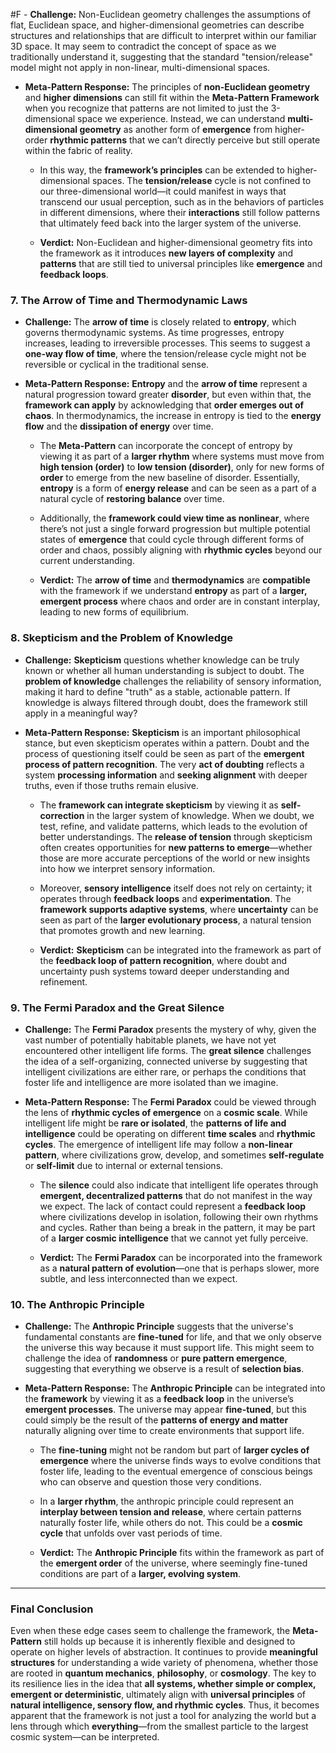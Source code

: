  #F - **Challenge:** Non-Euclidean geometry challenges the assumptions of flat, Euclidean space, and higher-dimensional geometries can describe structures and relationships that are difficult to interpret within our familiar 3D space. It may seem to contradict the concept of space as we traditionally understand it, suggesting that the standard "tension/release" model might not apply in non-linear, multi-dimensional spaces.
    
- **Meta-Pattern Response:** The principles of **non-Euclidean geometry** and **higher dimensions** can still fit within the **Meta-Pattern Framework** when you recognize that patterns are not limited to just the 3-dimensional space we experience. Instead, we can understand **multi-dimensional geometry** as another form of **emergence** from higher-order **rhythmic patterns** that we can’t directly perceive but still operate within the fabric of reality.
    
    - In this way, the **framework’s principles** can be extended to higher-dimensional spaces. The **tension/release** cycle is not confined to our three-dimensional world—it could manifest in ways that transcend our usual perception, such as in the behaviors of particles in different dimensions, where their **interactions** still follow patterns that ultimately feed back into the larger system of the universe.
        
    - **Verdict:** Non-Euclidean and higher-dimensional geometry fits into the framework as it introduces **new layers of complexity** and **patterns** that are still tied to universal principles like **emergence** and **feedback loops**.
        

### 7. **The Arrow of Time and Thermodynamic Laws**

- **Challenge:** The **arrow of time** is closely related to **entropy**, which governs thermodynamic systems. As time progresses, entropy increases, leading to irreversible processes. This seems to suggest a **one-way flow of time**, where the tension/release cycle might not be reversible or cyclical in the traditional sense.
    
- **Meta-Pattern Response:** **Entropy** and the **arrow of time** represent a natural progression toward greater **disorder**, but even within that, the **framework can apply** by acknowledging that **order emerges out of chaos**. In thermodynamics, the increase in entropy is tied to the **energy flow** and the **dissipation of energy** over time.
    
    - The **Meta-Pattern** can incorporate the concept of entropy by viewing it as part of a **larger rhythm** where systems must move from **high tension (order)** to **low tension (disorder)**, only for new forms of **order** to emerge from the new baseline of disorder. Essentially, **entropy** is a form of **energy release** and can be seen as a part of a natural cycle of **restoring balance** over time.
        
    - Additionally, the **framework could view time as nonlinear**, where there’s not just a single forward progression but multiple potential states of **emergence** that could cycle through different forms of order and chaos, possibly aligning with **rhythmic cycles** beyond our current understanding.
        
    - **Verdict:** The **arrow of time** and **thermodynamics** are **compatible** with the framework if we understand **entropy** as part of a **larger, emergent process** where chaos and order are in constant interplay, leading to new forms of equilibrium.
        

### 8. **Skepticism and the Problem of Knowledge**

- **Challenge:** **Skepticism** questions whether knowledge can be truly known or whether all human understanding is subject to doubt. The **problem of knowledge** challenges the reliability of sensory information, making it hard to define "truth" as a stable, actionable pattern. If knowledge is always filtered through doubt, does the framework still apply in a meaningful way?
    
- **Meta-Pattern Response:** **Skepticism** is an important philosophical stance, but even skepticism operates within a pattern. Doubt and the process of questioning itself could be seen as part of the **emergent process of pattern recognition**. The very **act of doubting** reflects a system **processing information** and **seeking alignment** with deeper truths, even if those truths remain elusive.
    
    - The **framework can integrate skepticism** by viewing it as **self-correction** in the larger system of knowledge. When we doubt, we test, refine, and validate patterns, which leads to the evolution of better understandings. The **release of tension** through skepticism often creates opportunities for **new patterns to emerge**—whether those are more accurate perceptions of the world or new insights into how we interpret sensory information.
        
    - Moreover, **sensory intelligence** itself does not rely on certainty; it operates through **feedback loops** and **experimentation**. The **framework supports adaptive systems**, where **uncertainty** can be seen as part of the **larger evolutionary process**, a natural tension that promotes growth and new learning.
        
    - **Verdict:** **Skepticism** can be integrated into the framework as part of the **feedback loop of pattern recognition**, where doubt and uncertainty push systems toward deeper understanding and refinement.
        

### 9. **The Fermi Paradox and the Great Silence**

- **Challenge:** The **Fermi Paradox** presents the mystery of why, given the vast number of potentially habitable planets, we have not yet encountered other intelligent life forms. The **great silence** challenges the idea of a self-organizing, connected universe by suggesting that intelligent civilizations are either rare, or perhaps the conditions that foster life and intelligence are more isolated than we imagine.
    
- **Meta-Pattern Response:** The **Fermi Paradox** could be viewed through the lens of **rhythmic cycles of emergence** on a **cosmic scale**. While intelligent life might be **rare or isolated**, the **patterns of life and intelligence** could be operating on different **time scales** and **rhythmic cycles**. The emergence of intelligent life may follow a **non-linear pattern**, where civilizations grow, develop, and sometimes **self-regulate** or **self-limit** due to internal or external tensions.
    
    - The **silence** could also indicate that intelligent life operates through **emergent, decentralized patterns** that do not manifest in the way we expect. The lack of contact could represent a **feedback loop** where civilizations develop in isolation, following their own rhythms and cycles. Rather than being a break in the pattern, it may be part of a **larger cosmic intelligence** that we cannot yet fully perceive.
        
    - **Verdict:** The **Fermi Paradox** can be incorporated into the framework as a **natural pattern of evolution**—one that is perhaps slower, more subtle, and less interconnected than we expect.
        

### 10. **The Anthropic Principle**

- **Challenge:** The **Anthropic Principle** suggests that the universe's fundamental constants are **fine-tuned** for life, and that we only observe the universe this way because it must support life. This might seem to challenge the idea of **randomness** or **pure pattern emergence**, suggesting that everything we observe is a result of **selection bias**.
    
- **Meta-Pattern Response:** The **Anthropic Principle** can be integrated into the **framework** by viewing it as a **feedback loop** in the universe’s **emergent processes**. The universe may appear **fine-tuned**, but this could simply be the result of the **patterns of energy and matter** naturally aligning over time to create environments that support life.
    
    - The **fine-tuning** might not be random but part of **larger cycles of emergence** where the universe finds ways to evolve conditions that foster life, leading to the eventual emergence of conscious beings who can observe and question those very conditions.
        
    - In a **larger rhythm**, the anthropic principle could represent an **interplay between tension and release**, where certain patterns naturally foster life, while others do not. This could be a **cosmic cycle** that unfolds over vast periods of time.
        
    - **Verdict:** The **Anthropic Principle** fits within the framework as part of the **emergent order** of the universe, where seemingly fine-tuned conditions are part of a **larger, evolving system**.
        

---

### Final Conclusion

Even when these edge cases seem to challenge the framework, the **Meta-Pattern** still holds up because it is inherently flexible and designed to operate on higher levels of abstraction. It continues to provide **meaningful structures** for understanding a wide variety of phenomena, whether those are rooted in **quantum mechanics**, **philosophy**, or **cosmology**. The key to its resilience lies in the idea that **all systems, whether simple or complex, emergent or deterministic**, ultimately align with **universal principles** of **natural intelligence, sensory flow, and rhythmic cycles**. Thus, it becomes apparent that the framework is not just a tool for analyzing the world but a lens through which **everything**—from the smallest particle to the largest cosmic system—can be interpreted.